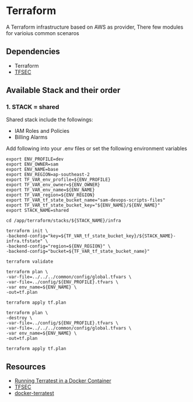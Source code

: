 # Terraform
A Terraform infrastructure based on AWS as provider, There few modules for varioius common scenaros

## Dependencies
- Terraform
- [TFSEC](https://aquasecurity.github.io/tfsec/v1.16.3/)

## Available Stack and their order
### 1. STACK = shared
Shared stack include the followings:

- IAM Roles and Policies
- Billing Alarms


Add following into your .env files or set the following environment variables

```
export ENV_PROFILE=dev
export ENV_OWNER=sam
export ENV_NAME=base
export ENV_REGION=ap-southeast-2
export TF_VAR_env_profile=${ENV_PROFILE}
export TF_VAR_env_owner=${ENV_OWNER}
export TF_VAR_env_name=${ENV_NAME}
export TF_VAR_region=${ENV_REGION}
export TF_VAR_tf_state_bucket_name="sam-devops-scripts-files"
export TF_VAR_tf_state_bucket_key="${ENV_NAME}/${ENV_NAME}"
export STACK_NAME=shared

cd /app/terraform/stacks/${STACK_NAME}/infra

terraform init \
-backend-config="key=${TF_VAR_tf_state_bucket_key}/${STACK_NAME}-infra.tfstate" \
-backend-config="region=${ENV_REGION}" \
-backend-config="bucket=${TF_VAR_tf_state_bucket_name}"

terraform validate

terraform plan \
-var-file=../../../common/config/global.tfvars \
-var-file=../config/${ENV_PROFILE}.tfvars \
-var env_name=${ENV_NAME} \
-out=tf.plan

terraform apply tf.plan

terraform plan \
-destroy \
-var-file=../config/${ENV_PROFILE}.tfvars \
-var-file=../../../common/config/global.tfvars \
-var env_name=${ENV_NAME} \
-out=tf.plan

terraform apply tf.plan
```


## Resources
- [Running Terratest in a Docker Container](https://austincloud.guru/2021/06/24/running-terratest-in-a-docker-container/)
- [TFSEC](https://aquasecurity.github.io/tfsec/v1.16.3/)
- [docker-terratest](https://github.com/AustinCloudGuru/docker-terratest)
